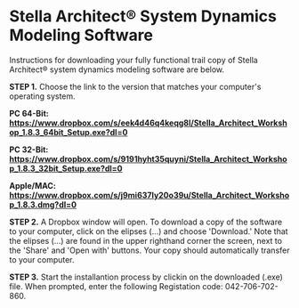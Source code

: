 # Stella Architect® System Dynamics Modeling Software

Instructions for downloading your fully functional trail copy of Stella Architect® system dynamics modeling software are below.

<b>STEP 1.</b> Choose the link to the version that matches your computer's operating system. 

<b>PC 64-Bit: https://www.dropbox.com/s/eek4d46q4keqg8l/Stella_Architect_Workshop_1.8.3_64bit_Setup.exe?dl=0 
 
PC 32-Bit: https://www.dropbox.com/s/9191hyht35quyni/Stella_Architect_Workshop_1.8.3_32bit_Setup.exe?dl=0

Apple/MAC: https://www.dropbox.com/s/j9mi637ly20o39u/Stella_Architect_Workshop_1.8.3.dmg?dl=0 </b>

<b>STEP 2.</b> A Dropbox window will open. To download a copy of the software to your computer, click on the elipses (...) and choose 'Download.' Note that the elipses (...) are found in the upper righthand corner the screen, next to the 'Share' and 'Open with' buttons. Your copy should automatically transfer to your computer.  

<b>STEP 3.</b> Start the installantion process by clickin on the downloaded (.exe) file. When prompted, enter the following Registation code:  042-706-702-860.
